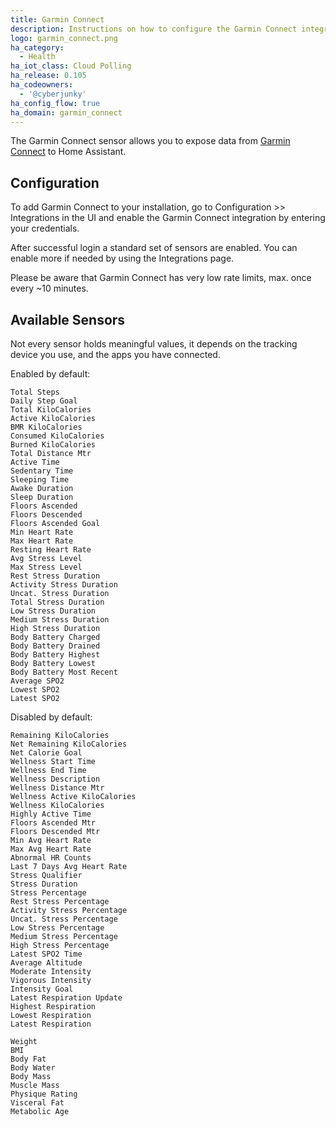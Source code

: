 ```yaml
---
title: Garmin Connect
description: Instructions on how to configure the Garmin Connect integration for Home Assistant.
logo: garmin_connect.png
ha_category:
  - Health
ha_iot_class: Cloud Polling
ha_release: 0.105
ha_codeowners:
  - '@cyberjunky'
ha_config_flow: true
ha_domain: garmin_connect
---
```


The Garmin Connect sensor allows you to expose data from [Garmin Connect](https://connect.garmin.com) to Home Assistant.

## Configuration

To add Garmin Connect to your installation, go to Configuration >> Integrations in the UI and enable the Garmin Connect integration by entering your credentials.

After successful login a standard set of sensors are enabled.
You can enable more if needed by using the Integrations page.

Please be aware that Garmin Connect has very low rate limits, max. once every ~10 minutes.

## Available Sensors

Not every sensor holds meaningful values, it depends on the tracking device you use, and the apps you have connected.

Enabled by default:

```text
Total Steps
Daily Step Goal
Total KiloCalories
Active KiloCalories
BMR KiloCalories
Consumed KiloCalories
Burned KiloCalories
Total Distance Mtr
Active Time
Sedentary Time
Sleeping Time
Awake Duration
Sleep Duration
Floors Ascended
Floors Descended
Floors Ascended Goal
Min Heart Rate
Max Heart Rate
Resting Heart Rate
Avg Stress Level
Max Stress Level
Rest Stress Duration
Activity Stress Duration
Uncat. Stress Duration
Total Stress Duration
Low Stress Duration
Medium Stress Duration
High Stress Duration
Body Battery Charged
Body Battery Drained
Body Battery Highest
Body Battery Lowest
Body Battery Most Recent
Average SPO2
Lowest SPO2
Latest SPO2
```

Disabled by default:

```text
Remaining KiloCalories
Net Remaining KiloCalories
Net Calorie Goal
Wellness Start Time
Wellness End Time
Wellness Description
Wellness Distance Mtr
Wellness Active KiloCalories
Wellness KiloCalories
Highly Active Time
Floors Ascended Mtr
Floors Descended Mtr
Min Avg Heart Rate
Max Avg Heart Rate
Abnormal HR Counts
Last 7 Days Avg Heart Rate
Stress Qualifier
Stress Duration
Stress Percentage
Rest Stress Percentage
Activity Stress Percentage
Uncat. Stress Percentage
Low Stress Percentage
Medium Stress Percentage
High Stress Percentage
Latest SPO2 Time
Average Altitude
Moderate Intensity
Vigorous Intensity
Intensity Goal
Latest Respiration Update
Highest Respiration
Lowest Respiration
Latest Respiration

Weight
BMI
Body Fat
Body Water
Body Mass
Muscle Mass
Physique Rating
Visceral Fat
Metabolic Age
```
